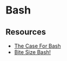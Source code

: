 # Bash

## Resources

* [The Case For Bash](https://www.neversaw.us/2021/04/02/the-case-for-bash/)
* [Bite Size Bash!](https://wizardzines.com/zines/bite-size-bash/)
